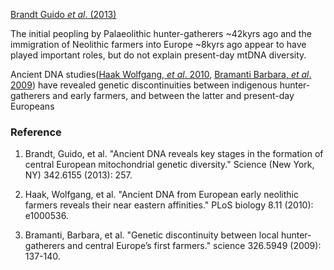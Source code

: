 [Brandt Guido *et al*. (2013)](https://www.ncbi.nlm.nih.gov/pmc/articles/PMC4039305/)

The initial peopling by Palaeolithic hunter-gatherers ~42kyrs ago and the immigration of Neolithic farmers into Europe ~8kyrs ago appear to have played important roles, but do not explain present-day mtDNA diversity. 

Ancient DNA studies([Haak Wolfgang, *et al*. 2010](https://journals.plos.org/plosbiology/article?id=10.1371/journal.pbio.1000536), [Bramanti Barbara, *et al*. 2009](https://science.sciencemag.org/content/326/5949/137.long)) have revealed genetic discontinuities between indigenous hunter-gatherers and early farmers, and between the latter and present-day Europeans 



### Reference

1. Brandt, Guido, et al. "Ancient DNA reveals key stages in the formation of central European mitochondrial genetic diversity." Science (New York, NY) 342.6155 (2013): 257.

2. Haak, Wolfgang, et al. "Ancient DNA from European early neolithic farmers reveals their near eastern affinities." PLoS biology 8.11 (2010): e1000536.

3. Bramanti, Barbara, et al. "Genetic discontinuity between local hunter-gatherers and central Europe’s first farmers." science 326.5949 (2009): 137-140.
